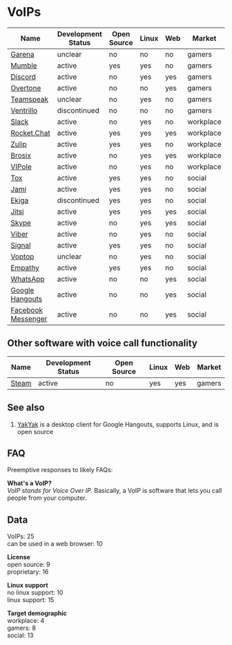 # VoIPs
| Name                                             | Development Status | Open Source | Linux | Web | Market    |
| ------------------------------------------------ | ------------------ | ----------- | ----- | --- | --------- |
| [Garena](https://www.garena.sg/gpc)              | unclear            | no          | no    | no  | gamers    |
| [Mumble](http://www.mumble.com/)                 | active             | yes         | yes   | no  | gamers    |
| [Discord](https://discordapp.com/)               | active             | no          | yes   | yes | gamers    |
| [Overtone](https://overtone.app/)                | active             | no          | no    | yes | gamers    |
| [Teamspeak](https://www.teamspeak.com/)          | unclear            | no          | yes   | no  | gamers    |
| [Ventrillo](http://www.ventrilo.com/)            | discontinued       | no          | no    | no  | gamers    |
| [Slack](https://slack.com/)                      | active             | no          | yes   | no  | workplace |
| [Rocket.Chat](https://rocket.chat/)              | active             | yes         | yes   | yes | workplace |
| [Zulip](https://zulipchat.com/)                  | active             | yes         | yes   | no  | workplace |
| [Brosix](https://www.brosix.com/)                | active             | no          | yes   | yes | workplace |
| [VIPole](https://www.vipole.com/)                | active             | no          | yes   | no  | workplace |
| [Tox](https://tox.chat/)                         | active             | yes         | yes   | no  | social    |
| [Jami](https://jami.net/)                        | active             | yes         | yes   | no  | social    |
| [Ekiga](http://www.ekiga.org/)                   | discontinued       | yes         | yes   | no  | social    |
| [Jitsi](https://jitsi.org/)                      | active             | yes         | yes   | yes | social    |
| [Skype](https://www.skype.com/en/)               | active             | no          | yes   | yes | social    |
| [Viber](https://www.viber.com/en/)               | active             | no          | yes   | no  | social    |
| [Signal](https://signal.org/)                    | active             | yes         | yes   | no  | social    |
| [Voptop](https://www.voptop.com/)                | unclear            | no          | yes   | no  | social    |
| [Empathy](https://wiki.gnome.org/Apps/Empathy)   | active             | yes         | yes   | no  | social    |
| [WhatsApp](https://www.whatsapp.com/)            | active             | no          | no    | yes | social    |
| [Google Hangouts](https://hangouts.google.com/)  | active             | no          | no    | yes | social    |
| [Facebook Messenger](https://www.messenger.com/) | active             | no          | no    | yes | social    |

## Other software with voice call functionality
| Name                                          | Development Status | Open Source | Linux | Web | Market |
| --------------------------------------------- | ------------------ | ----------- | ----- | --- | ------ |
| [Steam](http://store.steampowered.com/about/) | active             | no          | yes   | yes | gamers |

## See also
1. [YakYak](https://github.com/yakyak/yakyak) is a desktop client for Google Hangouts, supports Linux, and is open source

## FAQ
Preemptive responses to likely FAQs:

**What's a VoIP?**  
*VoIP stands for Voice Over IP.* Basically, a VoIP is software that lets you call people from your computer.

## Data
VoIPs: 25  
can be used in a web browser: 10

**License**  
open source: 9  
proprietary: 16

**Linux support**  
no linux support: 10  
linux support: 15

**Target demographic**  
workplace: 4  
gamers: 8  
social: 13
